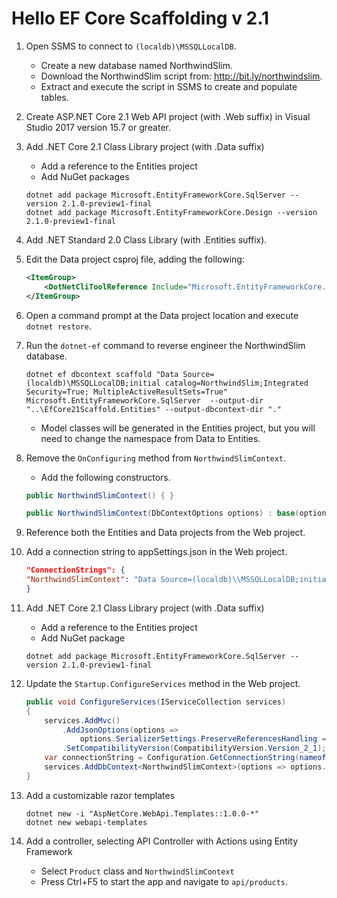 # Hello EF Core Scaffolding v 2.1

1. Open SSMS to connect to `(localdb)\MSSQLLocalDB`.
    - Create a new database named NorthwindSlim.
    - Download the NorthwindSlim script from: <http://bit.ly/northwindslim>.
    - Extract and execute the script in SSMS to create and populate tables.

2. Create ASP.NET Core 2.1 Web API project (with .Web suffix) in Visual Studio 2017 version 15.7 or greater.

3. Add .NET Core 2.1 Class Library project (with .Data suffix)
    - Add a reference to the Entities project
    - Add NuGet packages
    ```
    dotnet add package Microsoft.EntityFrameworkCore.SqlServer --version 2.1.0-preview1-final
    dotnet add package Microsoft.EntityFrameworkCore.Design --version 2.1.0-preview1-final
    ```
4. Add .NET Standard 2.0 Class Library (with .Entities suffix).

5. Edit the Data project csproj file, adding the following:
    ```xml
    <ItemGroup>
        <DotNetCliToolReference Include="Microsoft.EntityFrameworkCore.Tools.DotNet" Version="2.1.0-preview1-final" />
    </ItemGroup>
    ```
6. Open a command prompt at the Data project location and execute `dotnet restore`.

7. Run the `dotnet-ef` command to reverse engineer the NorthwindSlim database.
    ```
    dotnet ef dbcontext scaffold "Data Source=(localdb)\MSSQLLocalDB;initial catalog=NorthwindSlim;Integrated Security=True; MultipleActiveResultSets=True" Microsoft.EntityFrameworkCore.SqlServer  --output-dir "..\EfCore21Scaffold.Entities" --output-dbcontext-dir "."
    ```
    - Model classes will be generated in the Entities project, but you will need to change the namespace 
      from Data to Entities.

8. Remove the `OnConfiguring` method from `NorthwindSlimContext`.
    - Add the following constructors.
    ```csharp
    public NorthwindSlimContext() { }

    public NorthwindSlimContext(DbContextOptions options) : base(options) { }
    ```

9. Reference both the Entities and Data projects from the Web project.

10. Add a connection string to appSettings.json in the Web project.
    ```json
    "ConnectionStrings": {
    "NorthwindSlimContext": "Data Source=(localdb)\\MSSQLLocalDB;initial catalog=NorthwindSlim;Integrated Security=True; MultipleActiveResultSets=True"
    }
    ```

11. Add .NET Core 2.1 Class Library project (with .Data suffix)
    - Add a reference to the Entities project
    - Add NuGet package
    ```
    dotnet add package Microsoft.EntityFrameworkCore.SqlServer --version 2.1.0-preview1-final
    ```

12. Update the `Startup.ConfigureServices` method in the Web project.
    ```csharp
    public void ConfigureServices(IServiceCollection services)
    {
        services.AddMvc()
            .AddJsonOptions(options =>
                options.SerializerSettings.PreserveReferencesHandling = PreserveReferencesHandling.All)
            .SetCompatibilityVersion(CompatibilityVersion.Version_2_1);
        var connectionString = Configuration.GetConnectionString(nameof(NorthwindSlimContext));
        services.AddDbContext<NorthwindSlimContext>(options => options.UseSqlServer(connectionString));
    }
    ```

13. Add a customizable razor templates
    ```
    dotnet new -i "AspNetCore.WebApi.Templates::1.0.0-*"
    dotnet new webapi-templates
    ```

14. Add a controller, selecting API Controller with Actions using Entity Framework
    - Select `Product` class and `NorthwindSlimContext`
    - Press Ctrl+F5 to start the app and navigate to `api/products`.